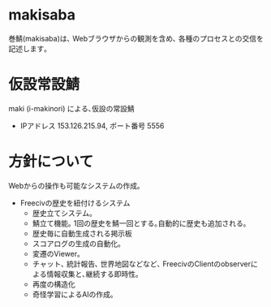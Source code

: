# makisaba

巻鯖(makisaba)は､ Webブラウザからの観測を含め､ 各種のプロセスとの交信を記述します｡

# 仮設常設鯖

maki (i-makinori) による､仮設の常設鯖
- IPアドレス 153.126.215.94, ポート番号 5556


# 方針について

Webからの操作も可能なシステムの作成｡

- Freecivの歴史を紐付けるシステム
  - 歴史立てシステム｡
  - 鯖立て機能｡ 1回の歴史を鯖一回とする｡自動的に歴史も追加される｡
  - 歴史毎に自動生成される掲示板
  - スコアログの生成の自動化｡
  - 変遷のViewer｡
  - チャット､ 統計報告､ 世界地図などなど､ FreecivのClientのobserverによる情報収集と､継続する即時性｡
  - 再度の構造化
  - 奇怪学習によるAIの作成｡


